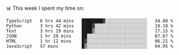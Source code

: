 📊 This week I spent my time on:
<!--START_SECTION:waka-->

```text
TypeScript   6 hrs 44 mins   ████████▓░░░░░░░░░░░░░░░░   34.80 %
Python       3 hrs 42 mins   ████▓░░░░░░░░░░░░░░░░░░░░   19.18 %
Text         3 hrs 19 mins   ████▒░░░░░░░░░░░░░░░░░░░░   17.15 %
JSON         1 hr 29 mins    ██░░░░░░░░░░░░░░░░░░░░░░░   07.67 %
HTML         1 hr 12 mins    █▓░░░░░░░░░░░░░░░░░░░░░░░   06.21 %
JavaScript   57 mins         █▒░░░░░░░░░░░░░░░░░░░░░░░   04.95 %
```

<!--END_SECTION:waka-->

